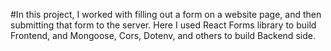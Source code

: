 #In this project, I worked with filling out a form on a website page, and then submitting that form to the server. Here I used React Forms library to build Frontend, and Mongoose, Cors, Dotenv, and others to build Backend side.
 